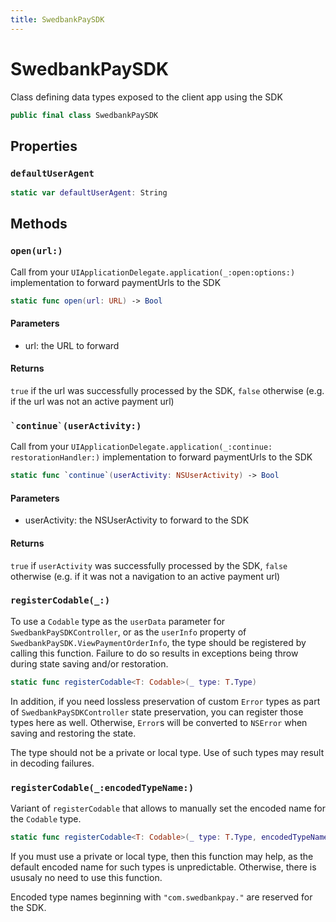```yaml
---
title: SwedbankPaySDK
---
```

# SwedbankPaySDK

Class defining data types exposed to the client app using the SDK

``` swift
public final class SwedbankPaySDK 
```

## Properties

### `defaultUserAgent`

``` swift
static var defaultUserAgent: String 
```

## Methods

### `open(url:)`

Call from your `UIApplicationDelegate.application(_:​open:​options:​)`
implementation to forward paymentUrls to the SDK

``` swift
static func open(url: URL) -> Bool 
```

#### Parameters

  - url: the URL to forward

#### Returns

`true` if the url was successfully processed by the SDK, `false` otherwise (e.g. if the url was not an active payment url)

### `` `continue`(userActivity:) ``

Call from your
`UIApplicationDelegate.application(_:​continue:​restorationHandler:​)`
implementation to forward paymentUrls to the SDK

``` swift
static func `continue`(userActivity: NSUserActivity) -> Bool 
```

#### Parameters

  - userActivity: the NSUserActivity to forward to the SDK

#### Returns

`true` if `userActivity` was successfully processed by the SDK, `false` otherwise (e.g. if it was not a navigation to an active payment url)

### `registerCodable(_:)`

To use a `Codable` type as the `userData` parameter for `SwedbankPaySDKController`,
or as the `userInfo` property of `SwedbankPaySDK.ViewPaymentOrderInfo`,
the type should be registered by calling this function. Failure to do so results
in exceptions being throw during state saving and/or restoration.

``` swift
static func registerCodable<T: Codable>(_ type: T.Type) 
```

In addition, if you need lossless preservation of custom `Error` types as part of
`SwedbankPaySDKController` state preservation, you can register those types here as well.
Otherwise, `Error`s will be converted to `NSError` when saving and restoring the state.

The type should not be a private or local type. Use of such types may result in decoding failures.

### `registerCodable(_:encodedTypeName:)`

Variant of `registerCodable` that allows to manually set the encoded name for the `Codable` type.

``` swift
static func registerCodable<T: Codable>(_ type: T.Type, encodedTypeName: String) 
```

If you must use a private or local type, then this function may help, as the default encoded name
for such types is unpredictable. Otherwise, there is ususaly no need to use this function.

Encoded type names beginning with `"com.swedbankpay."` are reserved for the SDK.
